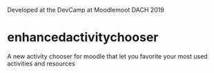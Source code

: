 Developed at the DevCamp at Moodlemoot DACH 2019

# enhancedactivitychooser
A new activity chooser for moodle that let you favorite your most used activities and resources 

